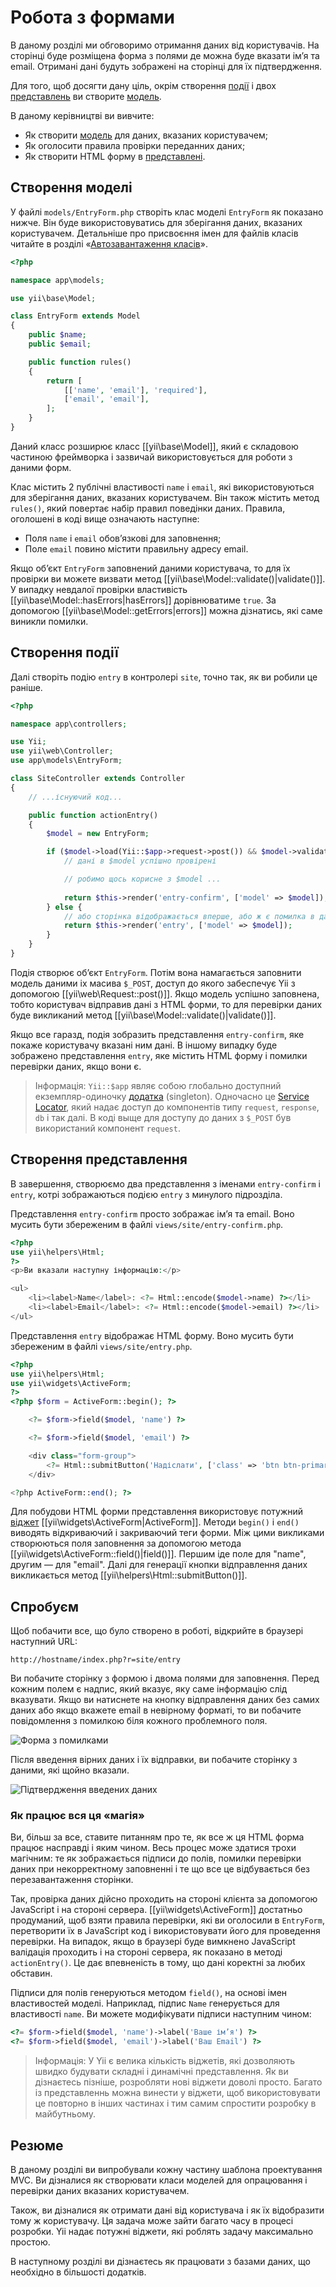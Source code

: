 Робота з формами
================

В даному розділі ми обговоримо отримання даних від користувачів. На сторінці буде розміщена форма з полями де можна буде вказати ім’я та email. Отримані дані будуть зображені на сторінці для їх підтвердження.

Для того, щоб досягти дану ціль, окрім створення [події](structure-controllers.md) і двох [представлень](structure-views.md)
ви створите [модель](structure-models.md).

В даному керівництві ви вивчите:

* Як створити [модель](structure-models.md) для даних, вказаних користувачем;
* Як оголосити правила провірки переданних даних;
* Як створити HTML форму в [представлені](structure-views.md).


Створення моделі <a name="creating-model"></a>
---------------------------------------------

У файлі `models/EntryForm.php` створіть клас моделі `EntryForm` як показано нижче. Він буде використовуватись для зберігання даних, вказаних користувачем. Детальніше про присвоєння імен для файлів класів читайте в розділі
«[Автозавантаження класів](concept-autoloading.md)».

```php
<?php

namespace app\models;

use yii\base\Model;

class EntryForm extends Model
{
    public $name;
    public $email;

    public function rules()
    {
        return [
            [['name', 'email'], 'required'],
            ['email', 'email'],
        ];
    }
}
```

Даний класс розширює класс [[yii\base\Model]], який є складовою частиною фреймворка і зазвичай використовується для роботи з даними форм.

Клас містить 2 публічні властивості `name` і `email`, які використовуються для зберігання даних, вказаних користувачем.
Він також містить метод `rules()`, який повертає набір правил поведінки даних. Правила, оголошені в коді вище означають наступне:

* Поля `name` і `email` обов’язкові для заповнення;
* Поле `email` повино містити правильну адресу email.

Якщо об’єкт `EntryForm` заповнений даними користувача, то для їх провірки ви можете визвати метод
[[yii\base\Model::validate()|validate()]]. У випадку невдалої провірки властивість [[yii\base\Model::hasErrors|hasErrors]]
дорівнюватиме `true`. За допомогою [[yii\base\Model::getErrors|errors]] можна дізнатись, які саме виникли помилки.


Створення події <a name="creating-action"></a>
------------------------------------------------

Далі створіть подію `entry` в контролері `site`, точно так, як ви робили це раніше.

```php
<?php

namespace app\controllers;

use Yii;
use yii\web\Controller;
use app\models\EntryForm;

class SiteController extends Controller
{
    // ...існуючий код...

    public function actionEntry()
    {
        $model = new EntryForm;

        if ($model->load(Yii::$app->request->post()) && $model->validate()) {
            // дані в $model успішно провірені

            // робимо щось корисне з $model ...
 
            return $this->render('entry-confirm', ['model' => $model]);
        } else {
            // або сторінка відображається вперше, або ж є помилка в даних
            return $this->render('entry', ['model' => $model]);
        }
    }
}
```

Подія створює об’єкт `EntryForm`. Потім вона намагається заповнити модель даними іх масива `$_POST`, доступ
до якого забеспечує Yii з допомогою [[yii\web\Request::post()]]. Якщо модель успішно заповнена, тобто користувач відправив дані з HTML форми, то для перевірки даних буде викликаний метод [[yii\base\Model::validate()|validate()]].

Якщо все гаразд, подія зобразить представлення `entry-confirm`, яке покаже користувачу вказані ним дані.
В іншому випадку буде зображено представлення `entry`, яке містить HTML форму і помилки перевірки даних, якщо вони є.

> Інформація: `Yii::$app` являє собою глобально доступний екземпляр-одиночку
[додатка](structure-applications.md) (singleton). Одночасно це [Service Locator](concept-service-locator.md),
який надає доступ до компонентів типу `request`, `response`, `db` і так далі. В коді выще для доступу до даних з `$_POST`
був використаний компонент `request`.


Створення представлення <a name="creating-views"></a>
----------------------------------------------------

В завершення, створюємо два представлення з іменами `entry-confirm` і `entry`, котрі зображаються подією `entry` з минулого підрозділа.

Представлення `entry-confirm` просто зображає ім’я та email. Воно мусить бути збереженим в файлі `views/site/entry-confirm.php`.

```php
<?php
use yii\helpers\Html;
?>
<p>Ви вказали наступну інформацію:</p>

<ul>
    <li><label>Name</label>: <?= Html::encode($model->name) ?></li>
    <li><label>Email</label>: <?= Html::encode($model->email) ?></li>
</ul>
```

Представлення `entry` відображає HTML форму. Воно мусить бути збереженим в файлі `views/site/entry.php`.

```php
<?php
use yii\helpers\Html;
use yii\widgets\ActiveForm;
?>
<?php $form = ActiveForm::begin(); ?>

    <?= $form->field($model, 'name') ?>

    <?= $form->field($model, 'email') ?>

    <div class="form-group">
        <?= Html::submitButton('Надіслати', ['class' => 'btn btn-primary']) ?>
    </div>

<?php ActiveForm::end(); ?>
```

Для побудови HTML форми представлення використовує потужний [віджет](structure-widgets.md) [[yii\widgets\ActiveForm|ActiveForm]].
Методи `begin()` і `end()` виводять відкриваючий і закриваючий теги форми. Між цими викликами створюються поля заповнення за допомогою метода [[yii\widgets\ActiveForm::field()|field()]]. Першим іде поле для "name", другим — для "email".
Далі для генерації кнопки відправлення даних викликається метод [[yii\helpers\Html::submitButton()]].


Спробуєм <a name="trying-it-out"></a>
--------------------------------------

Щоб побачити все, що було створено в роботі, відкрийте в браузері наступний URL:

```
http://hostname/index.php?r=site/entry
```

Ви побачите сторінку з формою і двома полями для заповнення. Перед кожним полем є надпис, який вказує, яку саме
інформацію слід вказувати. Якщо ви натиснете на кнопку відправлення даних без самих даних або якщо вкажете email в невірному
форматі, то ви побачите повідомлення з помилкою біля кожного проблемного поля.

![Форма з помилками](../guide/images/start-form-validation.png)

Після введення вірних даних і їх відправки, ви побачите сторінку з даними, які щойно вказали.

![Підтвердження введених даних](../guide/images/start-entry-confirmation.png)



### Як працює вся ця «магія» <a name="magic-explained"></a>

Ви, більш за все, ставите питанням про те, як все ж ця HTML форма працює насправді і яким чином. Весь процес може здатися трохи магічним: те як зображається підписи до полів, помилки перевірки даних при некорректному заповненні і те що все це відбувається без перезавантаження сторінки.

Так, провірка даних дійсно проходить на стороні клієнта за допомогою JavaScript і на стороні сервера.
[[yii\widgets\ActiveForm]] достатньо продуманий, щоб взяти правила перевірки, які ви оголосили в `EntryForm`,
перетворити їх в JavaScript код і використовувати його для проведення перевірки. На випадок, якщо в браузері буде вимкнено JavaScript валідація проходить і на стороні сервера, як показано в методі `actionEntry()`. Це дає впевненість в тому, що дані коректні за любих обставин.

Підписи для полів генеруються методом `field()`, на основі імен властивостей моделі. Наприклад, підпис `Name` генерується
для властивості `name`. Ви можете модифікувати підписи наступним чином:

```php
<?= $form->field($model, 'name')->label('Ваше ім’я') ?>
<?= $form->field($model, 'email')->label('Ваш Email') ?>
```

> Інформація: У Yii є велика кількість віджетів, які дозволяють швидко будувати складні і динамічні представлення.
  Як ви дізнаєтесь пізніше, розробляти нові віджети доволі просто. Багато із представленнь можна винести у віджети, щоб використовувати це повторно в інших частинах і тим самим спростити розробку в майбутньому.

Резюме <a name="summary"></a>
-----------------------------

В даному розділі ви випробували кожну частину шаблона проектування MVC. Ви дізналися як створювати класи моделей для опрацювання і перевірки даних вказаних користувачем.

Також, ви дізналися як отримати дані від користувача і як їх відобразити тому ж користувачу. Ця задача може зайти багато часу в процесі розробки. Yii надає потужні віджети, які роблять задачу максимально простою.

В наступному розділі ви дізнаєтесь як працювати з базами даних, що необхідно в більшості додатків.

